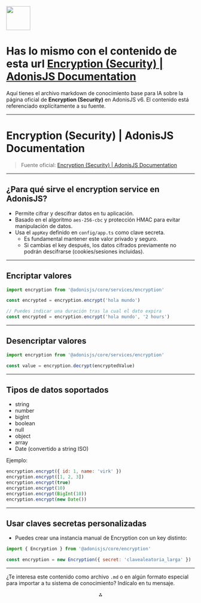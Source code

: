 <img src="https://r2cdn.perplexity.ai/pplx-full-logo-primary-dark%402x.png" style="height:64px;margin-right:32px"/>

# Has lo mismo con el contenido de esta url [Encryption (Security) | AdonisJS Documentation](https://docs.adonisjs.com/guides/security/encryption)

Aquí tienes el archivo markdown de conocimiento base para IA sobre la página oficial de **Encryption (Security)** en AdonisJS v6. El contenido está referenciado explícitamente a su fuente.

***

# Encryption (Security) | AdonisJS Documentation

> Fuente oficial: [Encryption (Security) | AdonisJS Documentation](https://docs.adonisjs.com/guides/security/encryption)

***

## ¿Para qué sirve el encryption service en AdonisJS?

- Permite cifrar y descifrar datos en tu aplicación.
- Basado en el algoritmo `aes-256-cbc` y protección HMAC para evitar manipulación de datos.
- Usa el `appKey` definido en `config/app.ts` como clave secreta.
    - Es fundamental mantener este valor privado y seguro.
    - Si cambias el key después, los datos cifrados previamente no podrán descifrarse (cookies/sesiones incluidas).

***

## Encriptar valores

```js
import encryption from '@adonisjs/core/services/encryption'

const encrypted = encryption.encrypt('hola mundo')

// Puedes indicar una duración tras la cual el dato expira
const encrypted = encryption.encrypt('hola mundo', '2 hours')
```


***

## Desencriptar valores

```js
import encryption from '@adonisjs/core/services/encryption'

const value = encryption.decrypt(encryptedValue)
```


***

## Tipos de datos soportados

- string
- number
- bigInt
- boolean
- null
- object
- array
- Date (convertido a string ISO)

Ejemplo:

```js
encryption.encrypt({ id: 1, name: 'virk' })
encryption.encrypt([1, 2, 3])
encryption.encrypt(true)
encryption.encrypt(10)
encryption.encrypt(BigInt(10))
encryption.encrypt(new Date())
```


***

## Usar claves secretas personalizadas

- Puedes crear una instancia manual de Encryption con un key distinto:

```js
import { Encryption } from '@adonisjs/core/encryption'

const encryption = new Encryption({ secret: 'clavealeatoria_larga' })
```


***

¿Te interesa este contenido como archivo `.md` o en algún formato especial para importar a tu sistema de conocimiento? Indícalo en tu mensaje.

<div style="text-align: center">⁂</div>

[^1]: https://docs.adonisjs.com/guides/security/encryption

